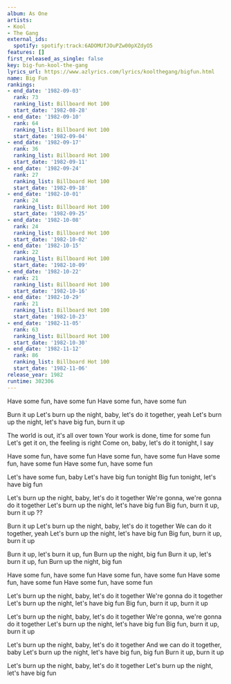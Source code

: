 ```yaml
---
album: As One
artists:
- Kool
- The Gang
external_ids:
  spotify: spotify:track:6ADOMUfJOuPZw00pXZdyO5
features: []
first_released_as_single: false
key: big-fun-kool-the-gang
lyrics_url: https://www.azlyrics.com/lyrics/koolthegang/bigfun.html
name: Big Fun
rankings:
- end_date: '1982-09-03'
  rank: 73
  ranking_list: Billboard Hot 100
  start_date: '1982-08-28'
- end_date: '1982-09-10'
  rank: 64
  ranking_list: Billboard Hot 100
  start_date: '1982-09-04'
- end_date: '1982-09-17'
  rank: 36
  ranking_list: Billboard Hot 100
  start_date: '1982-09-11'
- end_date: '1982-09-24'
  rank: 27
  ranking_list: Billboard Hot 100
  start_date: '1982-09-18'
- end_date: '1982-10-01'
  rank: 24
  ranking_list: Billboard Hot 100
  start_date: '1982-09-25'
- end_date: '1982-10-08'
  rank: 24
  ranking_list: Billboard Hot 100
  start_date: '1982-10-02'
- end_date: '1982-10-15'
  rank: 22
  ranking_list: Billboard Hot 100
  start_date: '1982-10-09'
- end_date: '1982-10-22'
  rank: 21
  ranking_list: Billboard Hot 100
  start_date: '1982-10-16'
- end_date: '1982-10-29'
  rank: 21
  ranking_list: Billboard Hot 100
  start_date: '1982-10-23'
- end_date: '1982-11-05'
  rank: 63
  ranking_list: Billboard Hot 100
  start_date: '1982-10-30'
- end_date: '1982-11-12'
  rank: 86
  ranking_list: Billboard Hot 100
  start_date: '1982-11-06'
release_year: 1982
runtime: 302306
---
```

Have some fun, have some fun
Have some fun, have some fun

Burn it up
Let's burn up the night, baby, let's do it together, yeah
Let's burn up the night, let's have big fun, burn it up

The world is out, it's all over town
Your work is done, time for some fun
Let's get it on, the feeling is right
Come on, baby, let's do it tonight, I say

Have some fun, have some fun
Have some fun, have some fun
Have some fun, have some fun
Have some fun, have some fun

Let's have some fun, baby
Let's have big fun tonight
Big fun tonight, let's have big fun

Let's burn up the night, baby, let's do it together
We're gonna, we're gonna do it together
Let's burn up the night, let's have big fun
Big fun, burn it up, burn it up
??

Burn it up
Let's burn up the night, baby, let's do it together
We can do it together, yeah
Let's burn up the night, let's have big fun
Big fun, burn it up, burn it up

Burn it up, let's burn it up, fun
Burn up the night, big fun
Burn it up, let's burn it up, fun
Burn up the night, big fun

Have some fun, have some fun
Have some fun, have some fun
Have some fun, have some fun
Have some fun, have some fun

Let's burn up the night, baby, let's do it together
We're gonna do it together
Let's burn up the night, let's have big fun
Big fun, burn it up, burn it up

Let's burn up the night, baby, let's do it together
We're gonna, we're gonna do it together
Let's burn up the night, let's have big fun
Big fun, burn it up, burn it up

Let's burn up the night, baby, let's do it together
And we can do it together, baby
Let's burn up the night, let's have big fun, big fun
Burn it up, burn it up

Let's burn up the night, baby, let's do it together
Let's burn up the night, let's have big fun

